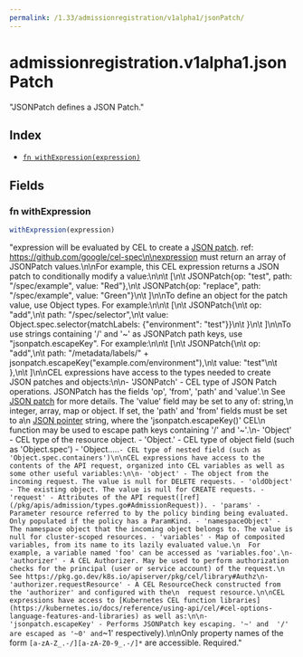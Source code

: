 ```yaml
---
permalink: /1.33/admissionregistration/v1alpha1/jsonPatch/
---
```


# admissionregistration.v1alpha1.jsonPatch

"JSONPatch defines a JSON Patch."

## Index

* [`fn withExpression(expression)`](#fn-withexpression)

## Fields

### fn withExpression

```ts
withExpression(expression)
```

"expression will be evaluated by CEL to create a [JSON patch](https://jsonpatch.com/). ref: https://github.com/google/cel-spec\n\nexpression must return an array of JSONPatch values.\n\nFor example, this CEL expression returns a JSON patch to conditionally modify a value:\n\n\t  [\n\t    JSONPatch{op: \"test\", path: \"/spec/example\", value: \"Red\"},\n\t    JSONPatch{op: \"replace\", path: \"/spec/example\", value: \"Green\"}\n\t  ]\n\nTo define an object for the patch value, use Object types. For example:\n\n\t  [\n\t    JSONPatch{\n\t      op: \"add\",\n\t      path: \"/spec/selector\",\n\t      value: Object.spec.selector{matchLabels: {\"environment\": \"test\"}}\n\t    }\n\t  ]\n\nTo use strings containing '/' and '~' as JSONPatch path keys, use \"jsonpatch.escapeKey\". For example:\n\n\t  [\n\t    JSONPatch{\n\t      op: \"add\",\n\t      path: \"/metadata/labels/\" + jsonpatch.escapeKey(\"example.com/environment\"),\n\t      value: \"test\"\n\t    },\n\t  ]\n\nCEL expressions have access to the types needed to create JSON patches and objects:\n\n- 'JSONPatch' - CEL type of JSON Patch operations. JSONPatch has the fields 'op', 'from', 'path' and 'value'.\n  See [JSON patch](https://jsonpatch.com/) for more details. The 'value' field may be set to any of: string,\n  integer, array, map or object.  If set, the 'path' and 'from' fields must be set to a\n  [JSON pointer](https://datatracker.ietf.org/doc/html/rfc6901/) string, where the 'jsonpatch.escapeKey()' CEL\n  function may be used to escape path keys containing '/' and '~'.\n- 'Object' - CEL type of the resource object. - 'Object.<fieldName>' - CEL type of object field (such as 'Object.spec') - 'Object.<fieldName1>.<fieldName2>...<fieldNameN>` - CEL type of nested field (such as 'Object.spec.containers')\n\nCEL expressions have access to the contents of the API request, organized into CEL variables as well as some other useful variables:\n\n- 'object' - The object from the incoming request. The value is null for DELETE requests. - 'oldObject' - The existing object. The value is null for CREATE requests. - 'request' - Attributes of the API request([ref](/pkg/apis/admission/types.go#AdmissionRequest)). - 'params' - Parameter resource referred to by the policy binding being evaluated. Only populated if the policy has a ParamKind. - 'namespaceObject' - The namespace object that the incoming object belongs to. The value is null for cluster-scoped resources. - 'variables' - Map of composited variables, from its name to its lazily evaluated value.\n  For example, a variable named 'foo' can be accessed as 'variables.foo'.\n- 'authorizer' - A CEL Authorizer. May be used to perform authorization checks for the principal (user or service account) of the request.\n  See https://pkg.go.dev/k8s.io/apiserver/pkg/cel/library#Authz\n- 'authorizer.requestResource' - A CEL ResourceCheck constructed from the 'authorizer' and configured with the\n  request resource.\n\nCEL expressions have access to [Kubernetes CEL function libraries](https://kubernetes.io/docs/reference/using-api/cel/#cel-options-language-features-and-libraries) as well as:\n\n- 'jsonpatch.escapeKey' - Performs JSONPatch key escaping. '~' and  '/' are escaped as '~0' and `~1' respectively).\n\nOnly property names of the form `[a-zA-Z_.-/][a-zA-Z0-9_.-/]*` are accessible. Required."